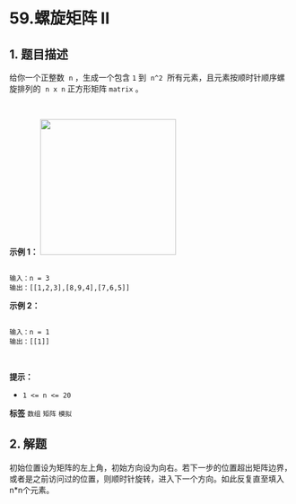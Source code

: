 # 59.螺旋矩阵 II

## 1. 题目描述

给你一个正整数  `n` ，生成一个包含 `1` 到  `n^2`  所有元素，且元素按顺时针顺序螺旋排列的  `n x n` 正方形矩阵 `matrix` 。

 

 **示例 1：** 
<img alt="" src="https://assets.leetcode.com/uploads/2020/11/13/spiraln.jpg" style="width: 242px; height: 242px;" />
```

输入：n = 3
输出：[[1,2,3],[8,9,4],[7,6,5]]

```
 **示例 2：** 

```

输入：n = 1
输出：[[1]]

```
 

 **提示：** 
-  `1 <= n <= 20` 
 
**标签**
`数组` `矩阵` `模拟` 


## 2. 解题
初始位置设为矩阵的左上角，初始方向设为向右。若下一步的位置超出矩阵边界，或者是之前访问过的位置，则顺时针旋转，进入下一个方向。如此反复直至填入n*n个元素。


